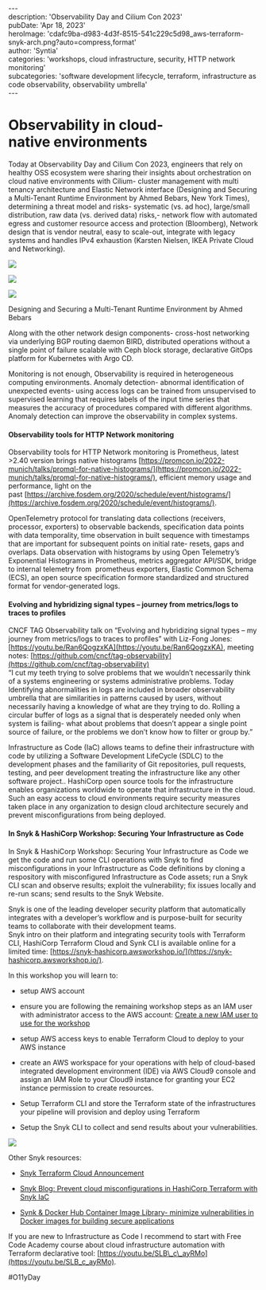 \---  
description: 'Observability Day and Cilium Con 2023'  
pubDate: 'Apr 18, 2023'  
heroImage: 'cdafc9ba-d983-4d3f-8515-541c229c5d98_aws-terraform-snyk-arch.png?auto=compress,format'  
author: 'Syntia'  
categories: 'workshops, cloud infrastructure, security, HTTP network monitoring'  
subcategories: 'software development lifecycle, terraform, infrastructure as code observability, observability umbrella'  
\---  

# **Observability in cloud-native environments**

Today at Observability Day and Cilium Con 2023, engineers that rely on healthy OSS ecosystem were sharing their insights about orchestration on cloud native environments with Cilium- cluster management with multi tenancy architecture and Elastic Network interface (Designing and Securing a Multi-Tenant Runtime Environment by Ahmed Bebars, New York Times), determining a threat model and risks- systematic (vs. ad hoc), large/small distribution, raw data (vs. derived data) risks,- network flow with automated egress and customer resource access and protection (Bloomberg), Network design that is vendor neutral, easy to scale-out, integrate with legacy systems and handles IPv4 exhaustion (Karsten Nielsen, IKEA Private Cloud and Networking).

![](https://images.prismic.io/syntia/334ca43c-c494-4a5c-bddd-25e3990b340f_screenshot-2023-04-18-at-11.07.38.png?auto=compress,format)

![](https://images.prismic.io/syntia/94e43f94-d1b5-4847-bc79-8abef037363a_screenshot-2023-04-18-at-10.39.12.png?auto=compress,format)

![](https://images.prismic.io/syntia/0b73fbe3-33fb-4071-a186-7adadb141db3_screenshot-2023-04-18-at-10.31.08.png?auto=compress,format)

Designing and Securing a Multi-Tenant Runtime Environment by Ahmed Bebars

Along with the other network design components- cross-host networking via underlying BGP routing daemon BIRD, distributed operations without a single point of failure scalable with Ceph block storage, declarative GitOps platform for Kubernetes with Argo CD.

Monitoring is not enough, Observability is required in heterogeneous computing environments. Anomaly detection- abnormal identification of unexpected events- using access logs can be trained from unsupervised to supervised learning that requires labels of the input time series that measures the accuracy of procedures compared with different algorithms. Anomaly detection can improve the observability in complex systems.

#### **Observability tools for HTTP Network monitoring**

Observability tools for HTTP Network monitoring is Prometheus, latest >2.40 version brings native histograms [https://promcon.io/2022-munich/talks/promql-for-native-histograms/](https://promcon.io/2022-munich/talks/promql-for-native-histograms/), efficient memory usage and performance, light on the past [https://archive.fosdem.org/2020/schedule/event/histograms/](https://archive.fosdem.org/2020/schedule/event/histograms/).

OpenTelemetry protocol for translating data collections (receivers, processor, exporters) to observable backends, specification data points with data temporality, time observation in built sequence with timestamps that are important for subsequent points on initial rate- resets, gaps and overlaps. Data observation with histograms by using Open Telemetry’s Exponential Histograms in Prometheus, metrics aggregator API/SDK, bridge to internal telemetry from  prometheus exporters, Elastic Common Schema (ECS), an open source specification formore standardized and structured format for vendor-generated logs.

#### **Evolving and hybridizing signal types – journey from metrics/logs to traces to profiles**

CNCF TAG Observability talk on “Evolving and hybridizing signal types – my journey from metrics/logs to traces to profiles” with Liz-Fong Jones: [https://youtu.be/Ran6QogzxKA](https://youtu.be/Ran6QogzxKA), meeting notes: [https://github.com/cncf/tag-observability](https://github.com/cncf/tag-observability)  
“I cut my teeth trying to solve problems that we wouldn’t necessarily think of a systems engineering or systems administrative problems. Today Identifying abnormalities in logs are included in broader observability umbrella that are similarities in patterns caused by users, without necessarily having a knowledge of what are they trying to do. Rolling a circular buffer of logs as a signal that is desperately needed only when system is failing- what about problems that doesn’t appear a single point source of failure, or the problems we don’t know how to filter or group by.”

Infrastructure as Code (IaC) allows teams to define their infrastructure with code by utilizing a Software Development LifeCycle (SDLC) to the development phases and the familiarity of Git repositories, pull requests, testing, and peer development treating the infrastructure like any other software project.. HashiCorp open source tools for the infrastructure enables organizations worldwide to operate that infrastructure in the cloud.  
Such an easy access to cloud environments require security measures taken place in any organization to design cloud architecture securely and prevent misconfigurations from being deployed.

#### **In Snyk & HashiCorp Workshop: Securing Your Infrastructure as Code**

In Snyk & HashiCorp Workshop: Securing Your Infrastructure as Code we get the code and run some CLI operations with Snyk to find misconfigurations in your Infrastructure as Code definitions by cloning a respository with misconfigured Infrastructure as Code assets; run a Snyk CLI scan and observe results; exploit the vulnerability; fix issues locally and re-run scans; send results to the Snyk Website.

Snyk is one of the leading developer security platform that automatically integrates with a developer’s workflow and is purpose-built for security teams to collaborate with their development teams.  
Snyk intro on their platform and integrating security tools with Terraform CLI, HashiCorp Terraform Cloud and Synk CLI is available online for a limited time: [https://snyk-hashicorp.awsworkshop.io/](https://snyk-hashicorp.awsworkshop.io/).

In this workshop you will learn to:

*   setup AWS account
    
*   ensure you are following the remaining workshop steps as an IAM user with administrator access to the AWS account: [Create a new IAM user to use for the workshop](https://console.aws.amazon.com/iam/home?#/users$new)
    
*   setup AWS access keys to enable Terraform Cloud to deploy to your AWS instance
    
*   create an AWS workspace for your operations with help of cloud-based integrated development environment (IDE) via AWS Cloud9 console and assign an IAM Role to your Cloud9 instance for granting your EC2 instance permission to create resources.
    
*   Setup Terraform CLI and store the Terraform state of the infrastructures your pipeline will provision and deploy using Terraform
    
*   Setup the Snyk CLI to collect and send results about your vulnerabilities.
    

![](https://images.prismic.io/syntia/cdafc9ba-d983-4d3f-8515-541c229c5d98_aws-terraform-snyk-arch.png?auto=compress,format)

Other Snyk resources:

*   [Snyk Terraform Cloud Announcement](https://snyk.io/blog/snyk-iac-security-terraform-cloud/)
    
*   [Snyk Blog: Prevent cloud misconfigurations in HashiCorp Terraform with Snyk IaC](https://snyk.io/blog/prevent-cloud-misconfigurations-hashicorp-terraform-snyk-iac/)
    
*   [Synk & Docker Hub Container Image Library- minimize vulnerabilities in Docker images for building secure applications](https://snyk.io/advisor/docker)
    

If you are new to Infrastructure as Code I recommend to start with Free Code Academy course about cloud infrastructure automation with Terraform declarative tool: [https://youtu.be/SLB\_c\_ayRMo](https://youtu.be/SLB_c_ayRMo).

#O11yDay